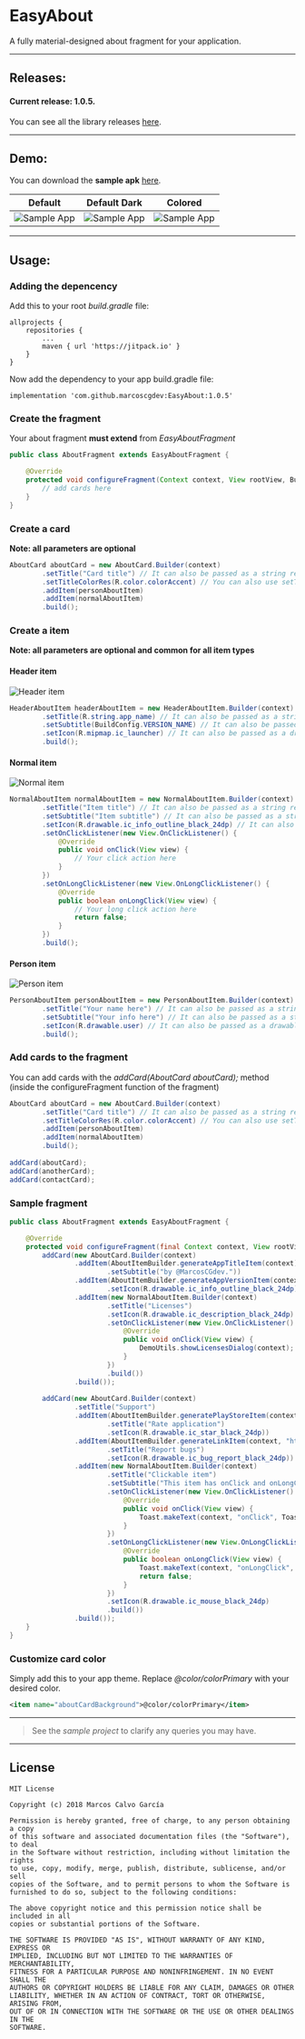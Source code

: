 # EasyAbout
A fully material-designed about fragment for your application.

---

## Releases:

#### Current release: 1.0.5.

You can see all the library releases [here](https://github.com/marcoscgdev/EasyAbout/releases).

---

## Demo:

You can download the **sample apk** [here](https://github.com/marcoscgdev/Licenser/releases/download/1.0.2/app-debug.apk).

| Default | Default Dark | Colored |
|----------|----------|----------|
| ![Sample App][1] | ![Sample App][2] | ![Sample App][3] |

---

## Usage:

### Adding the depencency

Add this to your root *build.gradle* file:

```groove
allprojects {
    repositories {
        ...
        maven { url 'https://jitpack.io' }
    }
}
```

Now add the dependency to your app build.gradle file:

```groove
implementation 'com.github.marcoscgdev:EasyAbout:1.0.5'
```

### Create the fragment

Your about fragment **must extend** from _EasyAboutFragment_

```java
public class AboutFragment extends EasyAboutFragment {

    @Override
    protected void configureFragment(Context context, View rootView, Bundle savedInstanceState) {
        // add cards here
    }
}
```

### Create a card

**Note: all parameters are optional**

```java
AboutCard aboutCard = new AboutCard.Builder(context)
        .setTitle("Card title") // It can also be passed as a string resource
        .setTitleColorRes(R.color.colorAccent) // You can also use setTitleColor(int color);
        .addItem(personAboutItem)
        .addItem(normalAboutItem)
        .build();
```

### Create a item

**Note: all parameters are optional and common for all item types**

#### Header item

![Header item](https://raw.githubusercontent.com/marcoscgdev/EasyAbout/master/screenshots/header_item.png)

```java
HeaderAboutItem headerAboutItem = new HeaderAboutItem.Builder(context)
        .setTitle(R.string.app_name) // It can also be passed as a string value
        .setSubtitle(BuildConfig.VERSION_NAME) // It can also be passed as a string resource
        .setIcon(R.mipmap.ic_launcher) // It can also be passed as a drawable
        .build();
```

#### Normal item

![Normal item](https://raw.githubusercontent.com/marcoscgdev/EasyAbout/master/screenshots/normal_item.png)

```java
NormalAboutItem normalAboutItem = new NormalAboutItem.Builder(context)
        .setTitle("Item title") // It can also be passed as a string resource
        .setSubtitle("Item subtitle") // It can also be passed as a string resource
        .setIcon(R.drawable.ic_info_outline_black_24dp) // It can also be passed as a drawable
        .setOnClickListener(new View.OnClickListener() {
            @Override
            public void onClick(View view) {
                // Your click action here
            }
        })
        .setOnLongClickListener(new View.OnLongClickListener() {
            @Override
            public boolean onLongClick(View view) {
                // Your long click action here
                return false;
            }
        })
        .build();
```

#### Person item

![Person item](https://raw.githubusercontent.com/marcoscgdev/EasyAbout/master/screenshots/person_item.png)

```java
PersonAboutItem personAboutItem = new PersonAboutItem.Builder(context)
        .setTitle("Your name here") // It can also be passed as a string resource
        .setSubtitle("Your info here") // It can also be passed as a string resource
        .setIcon(R.drawable.user) // It can also be passed as a drawable
        .build();
```

### Add cards to the fragment

You can add cards with the _addCard(AboutCard aboutCard);_ method (inside the configureFragment function of the fragment)

```java
AboutCard aboutCard = new AboutCard.Builder(context)
        .setTitle("Card title") // It can also be passed as a string resource
        .setTitleColorRes(R.color.colorAccent) // You can also use setTitleColor(int color);
        .addItem(personAboutItem)
        .addItem(normalAboutItem)
        .build();
        
addCard(aboutCard);
addCard(anotherCard);
addCard(contactCard);
```

### Sample fragment

```java
public class AboutFragment extends EasyAboutFragment {

    @Override
    protected void configureFragment(final Context context, View rootView, Bundle savedInstanceState) {
        addCard(new AboutCard.Builder(context)
                .addItem(AboutItemBuilder.generateAppTitleItem(context)
                        .setSubtitle("by @MarcosCGdev."))
                .addItem(AboutItemBuilder.generateAppVersionItem(context, true)
                        .setIcon(R.drawable.ic_info_outline_black_24dp))
                .addItem(new NormalAboutItem.Builder(context)
                        .setTitle("Licenses")
                        .setIcon(R.drawable.ic_description_black_24dp)
                        .setOnClickListener(new View.OnClickListener() {
                            @Override
                            public void onClick(View view) {
                                DemoUtils.showLicensesDialog(context);
                            }
                        })
                        .build())
                .build());
                
        addCard(new AboutCard.Builder(context)
                .setTitle("Support")
                .addItem(AboutItemBuilder.generatePlayStoreItem(context)
                        .setTitle("Rate application")
                        .setIcon(R.drawable.ic_star_black_24dp))
                .addItem(AboutItemBuilder.generateLinkItem(context, "https://github.com/marcoscgdev/EasyAbout/issues/new")
                        .setTitle("Report bugs")
                        .setIcon(R.drawable.ic_bug_report_black_24dp))
                .addItem(new NormalAboutItem.Builder(context)
                        .setTitle("Clickable item")
                        .setSubtitle("This item has onClick and onLongClick listener.")
                        .setOnClickListener(new View.OnClickListener() {
                            @Override
                            public void onClick(View view) {
                                Toast.makeText(context, "onClick", Toast.LENGTH_SHORT).show();
                            }
                        })
                        .setOnLongClickListener(new View.OnLongClickListener() {
                            @Override
                            public boolean onLongClick(View view) {
                                Toast.makeText(context, "onLongClick", Toast.LENGTH_SHORT).show();
                                return false;
                            }
                        })
                        .setIcon(R.drawable.ic_mouse_black_24dp)
                        .build())
                .build());
    }
}
```

### Customize card color

Simply add this to your app theme. Replace _@color/colorPrimary_ with your desired color.

```xml
<item name="aboutCardBackground">@color/colorPrimary</item>
```

---
>See the *sample project* to clarify any queries you may have.

---

## License

```
MIT License

Copyright (c) 2018 Marcos Calvo García

Permission is hereby granted, free of charge, to any person obtaining a copy
of this software and associated documentation files (the "Software"), to deal
in the Software without restriction, including without limitation the rights
to use, copy, modify, merge, publish, distribute, sublicense, and/or sell
copies of the Software, and to permit persons to whom the Software is
furnished to do so, subject to the following conditions:

The above copyright notice and this permission notice shall be included in all
copies or substantial portions of the Software.

THE SOFTWARE IS PROVIDED "AS IS", WITHOUT WARRANTY OF ANY KIND, EXPRESS OR
IMPLIED, INCLUDING BUT NOT LIMITED TO THE WARRANTIES OF MERCHANTABILITY,
FITNESS FOR A PARTICULAR PURPOSE AND NONINFRINGEMENT. IN NO EVENT SHALL THE
AUTHORS OR COPYRIGHT HOLDERS BE LIABLE FOR ANY CLAIM, DAMAGES OR OTHER
LIABILITY, WHETHER IN AN ACTION OF CONTRACT, TORT OR OTHERWISE, ARISING FROM,
OUT OF OR IN CONNECTION WITH THE SOFTWARE OR THE USE OR OTHER DEALINGS IN THE
SOFTWARE.
```

[1]: https://raw.githubusercontent.com/marcoscgdev/EasyAbout/master/screenshots/1.png
[2]: https://raw.githubusercontent.com/marcoscgdev/EasyAbout/master/screenshots/2.png
[3]: https://raw.githubusercontent.com/marcoscgdev/EasyAbout/master/screenshots/3.png
